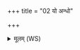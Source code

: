 +++
title = "02 यो अन्धो"

+++
<details><summary>मूलम् (WS)</summary>

यो अन्धो यः पुरःसरो भगो वृक्षेष्वार्पितः ।  
भगो मे अस्तु शांशपो ऽपः द्रान्त्वरातयः ॥ २ ॥
</details>